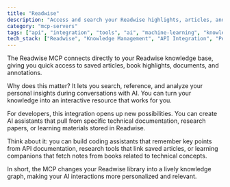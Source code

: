 ```yaml
---
title: "Readwise"
description: "Access and search your Readwise highlights, articles, and books to reference personal knowledge during AI conversations."
category: "mcp-servers"
tags: ["api", "integration", "tools", "ai", "machine-learning", "knowledge-base", "dynamic-knowledge-graph"]
tech_stack: ["Readwise", "Knowledge Management", "API Integration", "Personal Knowledge Base", "AI Assistants"]
---
```


The Readwise MCP connects directly to your Readwise knowledge base, giving you quick access to saved articles, book highlights, documents, and annotations. 

Why does this matter? It lets you search, reference, and analyze your personal insights during conversations with AI. You can turn your knowledge into an interactive resource that works for you.

For developers, this integration opens up new possibilities. You can create AI assistants that pull from specific technical documentation, research papers, or learning materials stored in Readwise. 

Think about it: you can build coding assistants that remember key points from API documentation, research tools that link saved articles, or learning companions that fetch notes from books related to technical concepts. 

In short, the MCP changes your Readwise library into a lively knowledge graph, making your AI interactions more personalized and relevant.
